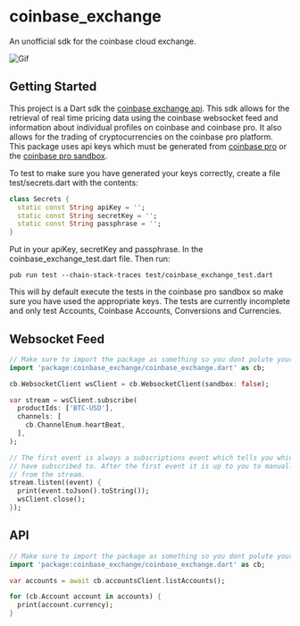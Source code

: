 # coinbase_exchange

An unofficial sdk for the coinbase cloud exchange.

![Gif](https://github.com/pcrady/coinbase_exchange/blob/main/example.gif "Real Time Price")

## Getting Started

This project is a Dart sdk the
[coinbase exchange api](https://docs.cloud.coinbase.com/exchange/reference/exchangerestapi_getaccounts).
This sdk allows for the retrieval of real time pricing data using the coinbase websocket feed and information about
individual profiles on coinbase and coinbase pro. It also allows for the trading of
cryptocurrencies on the coinbase pro platform. This package uses api keys which must be generated
from [coinbase pro](https://pro.coinbase.com/) or the [coinbase pro sandbox](https://public.sandbox.pro.coinbase.com/).

To test to make sure you have generated your keys correctly, create a file test/secrets.dart with the contents:
```dart
class Secrets {
  static const String apiKey = '';
  static const String secretKey = '';
  static const String passphrase = '';
}
```
Put in your apiKey, secretKey and passphrase.
In the coinbase_exchange_test.dart file. Then run:
```console
pub run test --chain-stack-traces test/coinbase_exchange_test.dart
```
This will by default execute the tests in the coinbase pro sandbox so make sure you have used the appropriate keys. The tests are currently incomplete and only test Accounts, Coinbase Accounts, Conversions and Currencies.

## Websocket Feed

```dart
// Make sure to import the package as something so you dont polute your environment.
import 'package:coinbase_exchange/coinbase_exchange.dart' as cb;

cb.WebsocketClient wsClient = cb.WebsocketClient(sandbox: false);

var stream = wsClient.subscribe(
  productIds: ['BTC-USD'],
  channels: [
    cb.ChannelEnum.heartBeat,
  ],
);

// The first event is always a subscriptions event which tells you which channels you 
// have subscribed to. After the first event it is up to you to manually sort events 
// from the stream.
stream.listen((event) {
  print(event.toJson().toString());
  wsClient.close();
});
```

## API

```dart
// Make sure to import the package as something so you dont polute your environment.
import 'package:coinbase_exchange/coinbase_exchange.dart' as cb;

var accounts = await cb.accountsClient.listAccounts();

for (cb.Account account in accounts) {
  print(account.currency);
}
```
